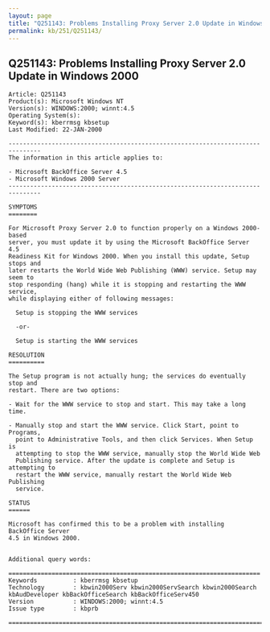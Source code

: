 ```yaml
---
layout: page
title: "Q251143: Problems Installing Proxy Server 2.0 Update in Windows 2000"
permalink: kb/251/Q251143/
---
```


## Q251143: Problems Installing Proxy Server 2.0 Update in Windows 2000

	Article: Q251143
	Product(s): Microsoft Windows NT
	Version(s): WINDOWS:2000; winnt:4.5
	Operating System(s): 
	Keyword(s): kberrmsg kbsetup
	Last Modified: 22-JAN-2000
	
	-------------------------------------------------------------------------------
	The information in this article applies to:
	
	- Microsoft BackOffice Server 4.5 
	- Microsoft Windows 2000 Server 
	-------------------------------------------------------------------------------
	
	SYMPTOMS
	========
	
	For Microsoft Proxy Server 2.0 to function properly on a Windows 2000-based
	server, you must update it by using the Microsoft BackOffice Server 4.5
	Readiness Kit for Windows 2000. When you install this update, Setup stops and
	later restarts the World Wide Web Publishing (WWW) service. Setup may seem to
	stop responding (hang) while it is stopping and restarting the WWW service,
	while displaying either of following messages:
	
	  Setup is stopping the WWW services
	
	  -or-
	
	  Setup is starting the WWW services
	
	RESOLUTION
	==========
	
	The Setup program is not actually hung; the services do eventually stop and
	restart. There are two options:
	
	- Wait for the WWW service to stop and start. This may take a long time.
	
	- Manually stop and start the WWW service. Click Start, point to Programs,
	  point to Administrative Tools, and then click Services. When Setup is
	  attempting to stop the WWW service, manually stop the World Wide Web
	  Publishing service. After the update is complete and Setup is attempting to
	  restart the WWW service, manually restart the World Wide Web Publishing
	  service.
	
	STATUS
	======
	
	Microsoft has confirmed this to be a problem with installing BackOffice Server
	4.5 in Windows 2000.
	
	
	Additional query words:
	
	======================================================================
	Keywords          : kberrmsg kbsetup 
	Technology        : kbwin2000Serv kbwin2000ServSearch kbwin2000Search kbAudDeveloper kbBackOfficeSearch kbBackOfficeServ450
	Version           : WINDOWS:2000; winnt:4.5
	Issue type        : kbprb
	
	=============================================================================
	
